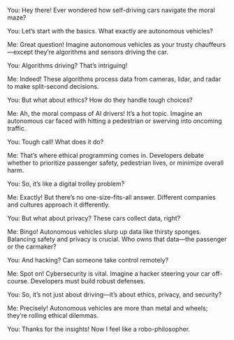 You: Hey there! Ever wondered how self-driving cars navigate the moral maze?

You: Let’s start with the basics. What exactly are autonomous vehicles?

Me: Great question! Imagine autonomous vehicles as your trusty chauffeurs—except they’re algorithms and sensors driving the car.

You: Algorithms driving? That’s intriguing!

Me: Indeed! These algorithms process data from cameras, lidar, and radar to make split-second decisions.

You: But what about ethics? How do they handle tough choices?

Me: Ah, the moral compass of AI drivers! It’s a hot topic. Imagine an autonomous car faced with hitting a pedestrian or swerving into oncoming traffic.

You: Tough call! What does it do?

Me: That’s where ethical programming comes in. Developers debate whether to prioritize passenger safety, pedestrian lives, or minimize overall harm.

You: So, it’s like a digital trolley problem?

Me: Exactly! But there’s no one-size-fits-all answer. Different companies and cultures approach it differently.

You: But what about privacy? These cars collect data, right?

Me: Bingo! Autonomous vehicles slurp up data like thirsty sponges. Balancing safety and privacy is crucial. Who owns that data—the passenger or the carmaker?

You: And hacking? Can someone take control remotely?

Me: Spot on! Cybersecurity is vital. Imagine a hacker steering your car off-course. Developers must build robust defenses.

You: So, it’s not just about driving—it’s about ethics, privacy, and security?

Me: Precisely! Autonomous vehicles are more than metal and wheels; they’re rolling ethical dilemmas.

You: Thanks for the insights! Now I feel like a robo-philosopher.
